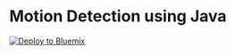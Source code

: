# Motion Detection using Java




[![Deploy to Bluemix](https://bluemix.net/deploy/button.png)](https://bluemix.net/deploy?repository=https://github.com/qwerty123456789012/YOBBY)
